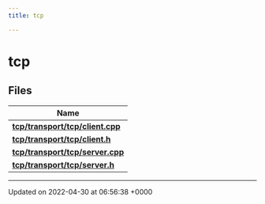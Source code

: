 ```yaml
---
title: tcp

---
```


# tcp



## Files

| Name           |
| -------------- |
| **[tcp/transport/tcp/client.cpp](Files/transport_2tcp_2client_8cpp.md#file-transport/tcp/client.cpp)**  |
| **[tcp/transport/tcp/client.h](Files/transport_2tcp_2client_8h.md#file-transport/tcp/client.h)**  |
| **[tcp/transport/tcp/server.cpp](Files/transport_2tcp_2server_8cpp.md#file-transport/tcp/server.cpp)**  |
| **[tcp/transport/tcp/server.h](Files/transport_2tcp_2server_8h.md#file-transport/tcp/server.h)**  |






-------------------------------

Updated on 2022-04-30 at 06:56:38 +0000
